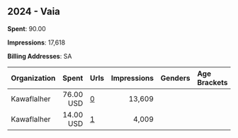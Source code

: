 ## 2024 - Vaia 
**Spent**: 90.00

**Impressions**: 17,618

**Billing Addresses**: SA

|Organization|Spent|Urls|Impressions|Genders|Age Brackets|Country Codes|
|:---|---:|:---|---:|:---|:---|:---|
|Kawaflalher|76.00 USD|[0](https://www.snap.com/political-ads/asset/0d5476011c119b4283f771d0b651f9e1c1c96398c4dce929932e44209cf9e181?mediaType=jpg)|13,609|||kuwait|
|Kawaflalher|14.00 USD|[1](https://www.snap.com/political-ads/asset/0d5476011c119b4283f771d0b651f9e1c1c96398c4dce929932e44209cf9e181?mediaType=jpg)|4,009|||kuwait|
